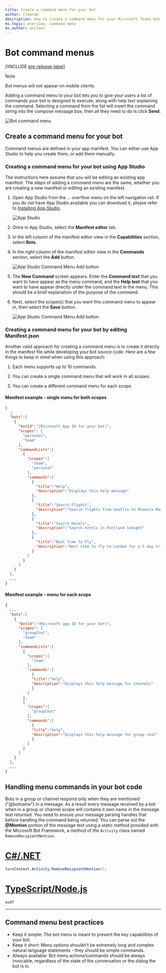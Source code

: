 ```yaml
---
title: Create a command menu for your bot
author: clearab
description: How to create a command menu for your Microsoft Teams bot
ms.topic: overview, command menu
ms.author: anclear
---
```

# Bot command menus

[!INCLUDE [pre-release-label](~/includes/v4-to-v3-pointer-bots.md)]

> [!Note]
> Bot menus will not appear on mobile clients.

Adding a command menu to your bot lets you to give your users a list of commands your bot is designed to execute, along with help text explaining the command. Selecting a command from the list will insert the command string into the compose message box, then all they need to do is click **Send**.

![Bot command menu](~/bots/how-to/media/bot-menu-sample.png)

## Create a command menu for your bot

Command menus are defined in your app manifest. You can either use App Studio to help you create them, or add them manually.

### Creating a command menu for your bot using App Studio

The instructions here assume that you will be editing an existing app manifest. The steps of adding a command menu are the same, whether you are creating a new manifest or editing an existing manifest.

1. Open App Studio from the ... overflow menu on the left navigation rail. If you do not have App Studio available you can download it, please refer to [Installing App Studio](https://aka.ms/teams-app-studio#installing-app-studio). 

    ![App Studio](~/bots/how-to/media/AppStudio.png)

2. Once in App Studio, select the **Manifest editor** tab.

3. In the left column of the manifest editor view in the **Capabilities** section, select **Bots**.

4. In the right column of the manifest editor view in the **Commands** section, select the **Add** button.

    ![App Studio Command Menu Add button](~/bots/how-to/media/AppStudio-CommandMenu-Add.png)

5. The **New Command** screen appears. Enter the **Command text** that you want to have appear as the menu command, and the **Help text** that you want to have appear directly under the command text in the menu. This should be a brief explanation of the purpose of the command.

6. Next, select the scope(s) that you want this command menu to appear in, then select the **Save** button.

    ![App Studio Command Menu Add button](~/bots/how-to/media/AppStudio-NewCommandMenu.png)

### Creating a command menu for your bot by editing **Manifest.json**

Another valid approach for creating a commend menu is to create it directly in the manifest file while developing your bot source code. Here are a few things to keep in mind when using this approach:

1. Each menu supports up to 10 commands.

2. You can create a single command menu that will work in all scopes.

3. You can create a different command menu for each scope

#### Manifest example - single menu for both scopes

```json
{
  ⋮
  "bots":[
    {
      "botId":"[Microsoft App ID for your bot]",
      "scopes": [
        "personal",
        "team"
      ],
      "commandLists":[
        {
          "scopes":[
            "team",
            "personal"
          ],
          "commands":[
            {
              "title":"Help",
              "description":"Displays this help message"
            },
            {
              "title":"Search Flights",
              "description":"Search flights from Seattle to Phoenix May 2-5 departing after 3pm"
            },
            {
              "title":"Search Hotels",
              "description":"Search hotels in Portland tonight"
            },
            {
              "title":"Best Time to Fly",
              "description":"Best time to fly to London for a 5 day trip this summer"
            }
          ]
        }
      ]
    }
  ],
  ...
}
```

#### Manifest example - menu for each scope

```json
{
  ...
  "bots":[
    {
      "botId":"<Microsoft app ID for your bot>",
      "scopes": [
        "groupChat",
        "team"
      ],
      "commandLists":[
        {
          "scopes":[
            "team"
          ],
          "commands":[
            {
            "title":"help",
            "description":"Displays this help message for channels"
            }
          ]
        },
        {
          "scopes":[
            "groupChat"
          ],
          "commands":[
            {
            "title":"help",
            "description":"Displays this help message for group chat"
            }
          ]
        }
      ]
    }
  ],
  ...
}
```

## Handling menu commands in your bot code

Bots in a group or channel respond only when they are mentioned ("@botname") in a message. As a result every message received by a bot when in a group or channel scope will contains it own name in the message text returned. You need to ensure your message parsing handles that before handling the command being returned. You can parse out the **@Mention** portion of the message text using a static method provided with the Microsoft Bot Framework, a method of the `Activity` class named `RemoveRecipientMention`.

# [C#/.NET](#tab/dotnet)

```csharp
turnContext.Activity.RemoveRecipientMention();
```

# [TypeScript/Node.js](#tab/typescript)

```typescript
asdf
```

* * *

## Command menu best practices

* Keep it simple: The bot menu is meant to present the key capabilities of your bot.
* Keep it short: Menu options shouldn’t be extremely long and complex natural language statements - they should be simple commands.
* Always available: Bot menu actions/commands should be always invocable, regardless of the state of the conversation or the dialog the bot is in.
